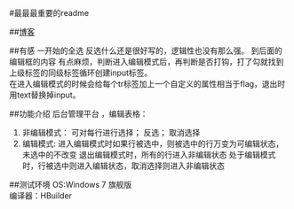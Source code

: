 #最最最重要的readme

##[博客](http://www.cnblogs.com/lixiaoliuer/p/7156546.html)

##有感
一开始的全选 反选什么还是很好写的，逻辑性也没有那么强。
到后面的编辑框的内容 有点麻烦，判断进入编辑模式后，再判断是否打钩，打了勾就找到上级标签的同级标签循环创建input标签。  
在进入编辑模式的时候会给每个tr标签加上一个自定义的属性相当于flag，退出时用text替换掉input。

##功能介绍
后台管理平台 ，编辑表格：
1. 非编辑模式：
可对每行进行选择； 反选； 取消选择
2. 编辑模式:
进入编辑模式时如果行被选中，则被选中的行万变为可编辑状态，未选中的不改变
退出编辑模式时，所有的行进入非编辑状态
处于编辑模式时，行被选中则进入编辑状态，取消选择则进入非编辑状态


##测试环境
OS:Windows 7 旗舰版  
编译器：HBuilder